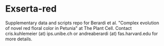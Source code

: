 # Exserta-red
Supplementary data and scripts repo for Berardi et al. "Complex evolution of novel red floral color in Petunia" at The Plant Cell.
Contact cris.kuhlemeier (at) ips.unibe.ch or andreaberardi (at) fas.harvard.edu for more details.
